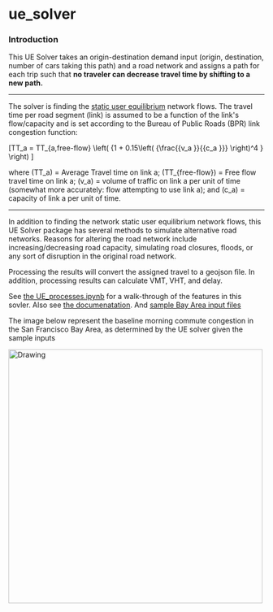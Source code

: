 # ue_solver

### Introduction

This UE Solver takes an origin-destination demand input (origin, destination, number of cars taking this path) and a road 
network and assigns a path for each trip such that **no traveler can decrease travel time by shifting to a new path.** 
* * *
The solver is finding the [static user equilibrium](https://en.wikipedia.org/wiki/Route_assignment#Equilibrium_assignment) 
network flows. The travel time per road segment (link) is assumed to be a function of the link's flow/capacity and is set 
according to the Bureau of Public Roads (BPR) link congestion function:

\[TT_a = TT_{a,free-flow} \left( {1 + 0.15\left( {\frac{{v_a }}{{c_a }}} \right)^4 } \right) \]

where \(TT_a\) = Average Travel time on link a; \(TT_{free-flow}\) = Free flow travel time on link a; \(v_a\) = volume of traffic on link a per unit of time (somewhat more accurately: flow attempting to use link a); and \(c_a\) = capacity of link a per unit of time. 

* * *

In addition to finding the network static user equilibrium network flows, this UE Solver package has several methods 
to simulate alternative road networks. Reasons for altering the road network include increasing/decreasing road capacity, 
simulating road closures, floods, or any sort of disruption in the original road network. 

Processing the results will convert the assigned travel to a geojson file. In addition, processing results can calculate 
VMT, VHT, and delay.


See [the UE_processes.ipynb](https://github.com/mads14/ue_solver/blob/master/UE_processes.ipynb) for a walk-through of the
features in this sovler. 
Also see [the documenatation](https://mads14.github.io/ue_solver/build/html/index.html#).
And [sample Bay Area input files](https://paper.dropbox.com/doc/Bay-Area-UE-Solver-resources-W9SLplNM8J3ljws9VFZaF)

The image below represent the baseline morning commute congestion in the San Francisco Bay Area, as determined by the UE solver 
given the sample inputs

<img src="https://www.dropbox.com/s/hu3u7kyawc408jw/ue_result.png?raw=1" alt="Drawing" style="width: 500px;"/>
